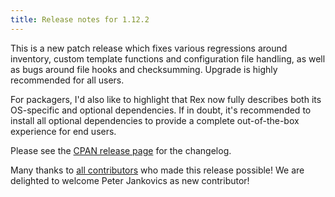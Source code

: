 ```yaml
---
title: Release notes for 1.12.2
---
```


This is a new patch release which fixes various regressions around inventory, custom template functions and configuration file handling, as well as bugs around file hooks and checksumming. Upgrade is highly recommended for all users.

For packagers, I'd also like to highlight that Rex now fully describes both its OS-specific and optional dependencies. If in doubt, it's recommended to install all optional dependencies to provide a complete out-of-the-box experience for end users.

Please see the [CPAN release page](https://metacpan.org/release/FERKI/Rex-1.12.2) for the changelog.

Many thanks to [all contributors](https://metacpan.org/source/FERKI/Rex-1.12.2/CONTRIBUTORS) who made this release possible! We are delighted to welcome Peter Jankovics as new contributor!
